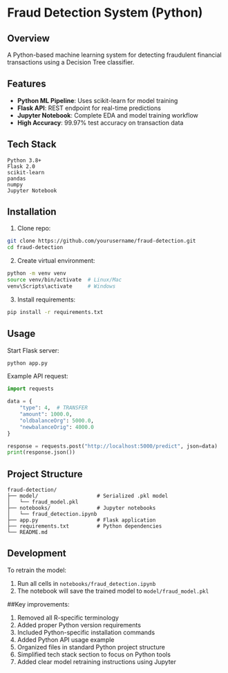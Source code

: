 # Fraud Detection System (Python)

## Overview

A Python-based machine learning system for detecting fraudulent financial transactions using a Decision Tree classifier.

## Features

- **Python ML Pipeline**: Uses scikit-learn for model training
- **Flask API**: REST endpoint for real-time predictions
- **Jupyter Notebook**: Complete EDA and model training workflow
- **High Accuracy**: 99.97% test accuracy on transaction data

## Tech Stack

```plaintext
Python 3.8+
Flask 2.0
scikit-learn
pandas
numpy
Jupyter Notebook
```

## Installation

1. Clone repo:
```bash
git clone https://github.com/yourusername/fraud-detection.git
cd fraud-detection
```

2. Create virtual environment:
```bash
python -m venv venv
source venv/bin/activate  # Linux/Mac
venv\Scripts\activate     # Windows
```

3. Install requirements:
```bash
pip install -r requirements.txt
```

## Usage

Start Flask server:
```bash
python app.py
```

Example API request:
```python
import requests

data = {
    "type": 4,  # TRANSFER
    "amount": 1000.0,
    "oldbalanceOrg": 5000.0,
    "newbalanceOrig": 4000.0
}

response = requests.post("http://localhost:5000/predict", json=data)
print(response.json())
```

## Project Structure

```plaintext
fraud-detection/
├── model/                   # Serialized .pkl model
│   └── fraud_model.pkl
├── notebooks/               # Jupyter notebooks
│   └── fraud_detection.ipynb
├── app.py                   # Flask application
├── requirements.txt         # Python dependencies
└── README.md
```

## Development

To retrain the model:
1. Run all cells in `notebooks/fraud_detection.ipynb`
2. The notebook will save the trained model to `model/fraud_model.pkl`



##Key improvements:
1. Removed all R-specific terminology
2. Added proper Python version requirements
3. Included Python-specific installation commands
4. Added Python API usage example
5. Organized files in standard Python project structure
6. Simplified tech stack section to focus on Python tools
7. Added clear model retraining instructions using Jupyter
